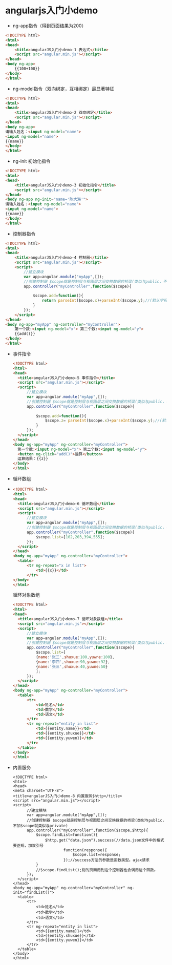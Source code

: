 # angularjs入门小demo

- ng-app指令（得到页面结果为200）

```html
<!DOCTYPE html>
<html>
<head>
	<title>angularJS入门小demo-1 表达式</title>
	<script src="angular.min.js"></script>
</head>
<body ng-app>
	{{100+100}}
</body>
</html>
```

- ng-model指令（双向绑定，互相绑定）最显著特征

```html
<!DOCTYPE html>
<html>
<head>
	<title>angularJS入门小demo-2 双向绑定</title>
	<script src="angular.min.js"></script>
</head>
<body ng-app>
请输入姓名：<input ng-model="name">
<input ng-model="name">
{{name}}
</body>
</html>
```

- ng-init 初始化指令

```html
<!DOCTYPE html>
<html>
<head>
	<title>angularJS入门小demo-3 初始化指令</title>
	<script src="angular.min.js"></script>
</head>
<body ng-app ng-init="name='陈大海'">
请输入姓名：<input ng-model="name">
<input ng-model="name">
{{name}}
</body>
</html>
```

- 控制器指令

```html
<!DOCTYPE html>
<html>
<head>
	<title>angularJS入门小demo-4 控制器</title>
	<script src="angular.min.js"></script>
	<script>
		//建立模块
		var app=angular.module("myApp",[]);
		//创建控制器 $scope就是控制层与视图层之间交换数据的桥梁(类似与public，不加$scope就类似与private)
		app.controller("myController",function($scope){
			
			$scope.add=function(){
				return parseInt($scope.x)+parseInt($scope.y);//(默认字符串拼接)
			}
		});
	</script>
</head>
<body ng-app="myApp" ng-controller="myController">
	第一个数:<input ng-model="x"> 第二个数:<input ng-model="y">
	{{add()}}
</body>
</html>
```

- 事件指令

  ```html
  <!DOCTYPE html>
  <html>
  <head>
  	<title>angularJS入门小demo-5 事件指令</title>
  	<script src="angular.min.js"></script>
  	<script>
  		//建立模块
  		var app=angular.module("myApp",[]);
  		//创建控制器 $scope就是控制层与视图层之间交换数据的桥梁(类似与public，不加$scope就类似与private)
  		app.controller("myController",function($scope){
  			
  			$scope.add=function(){
  				$scope.z= parseInt($scope.x)+parseInt($scope.y);//(默认字符串拼接)
  			}
  		});
  	</script>
  </head>
  <body ng-app="myApp" ng-controller="myController">
  	第一个数:<input ng-model="x"> 第二个数:<input ng-model="y">
  	<button ng-click="add()">运算</button>
  	运算结果：{{z}}
  </body>
  </html>
  ```

- 循环数组

- ```html
  <!DOCTYPE html>
  <html>
  <head>
  	<title>angularJS入门小demo-6 循环数组</title>
  	<script src="angular.min.js"></script>
  	<script>
  		//建立模块
  		var app=angular.module("myApp",[]);
  		//创建控制器 $scope就是控制层与视图层之间交换数据的桥梁(类似与public，不加$scope就类似与private)
  		app.controller("myController",function($scope){
  			$scope.list=[102,203,394,555];
  		});
  	</script>
  </head>
  <body ng-app="myApp" ng-controller="myController">
  	<table>
  		<tr ng-repeat="x in list">
  			<td>{{x}}</td>
  		</tr>
  </body>
  </html>
  ```

  循环对象数组

  ```html
  <!DOCTYPE html>
  <html>
  <head>
  	<title>angularJS入门小demo-7 循环对象数组</title>
  	<script src="angular.min.js"></script>
  	<script>
  		//建立模块
  		var app=angular.module("myApp",[]);
  		//创建控制器 $scope就是控制层与视图层之间交换数据的桥梁(类似与public，不加$scope就类似与private)
  		app.controller("myController",function($scope){
  			$scope.list=[
  			{name:'张三',shuxue:100,yuwne:100},
  			{name:'李四',shuxue:90,yuwne:92},
  			{name:'张三',shuxue:40,yuwne:50}
  			];
  		});
  	</script>
  </head>
  <body ng-app="myApp" ng-controller="myController">
  	<table>
  		<tr>
  			<td>姓名</td>	
  			<td>数学</td>
  			<td>语文</td>
  		</tr>
  		<tr ng-repeat="entity in list">
  			<td>{{entity.name}}</td>	
  			<td>{{entity.shuxue}}</td>
  			<td>{{entity.yuwen}}</td>
  		</tr>
  	</table>
  </body>
  </html>
  ```

- 内置服务

  ```
  <!DOCTYPE html>
  <html>
  <head>
  <meta charset="UTF-8">
  <title>angularJS入门小demo-8 内置服务$http</title>
  <script src="angular.min.js"></script>
  <script>
  		//建立模块
  		var app=angular.module("myApp",[]);
  		//创建控制器 $scope就是控制层与视图层之间交换数据的桥梁(类似与public，不加$scope就类似与private)
  		app.controller("myController",function($scope,$http){
  			$scope.findList=function(){
  				$http.get("data.json").success(//data.json文件中的格式要正规，加双引号
  						function(response){
  							$scope.list=response;
  						});//success方法的参数是函数类型。ajax请求
  			}
  			//$scope.findList();别的页面用到这个控制器也会调用这个函数。
  		});
  	</script>
  </head>
  <body ng-app="myApp" ng-controller="myController" ng-init="findList()">
  	<table>
  		<tr>
  			<td>姓名</td>	
  			<td>数学</td>
  			<td>语文</td>
  		</tr>
  		<tr ng-repeat="entity in list">
  			<td>{{entity.name}}</td>	
  			<td>{{entity.shuxue}}</td>
  			<td>{{entity.yuwen}}</td>
  		</tr>
  	</table>
  </body>
  </html>
  ```

  